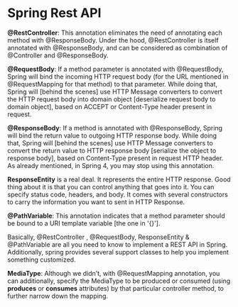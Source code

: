 # Spring Rest API

**@RestController**: This annotation eliminates the need of annotating each method with @ResponseBody. Under the hood, @RestController is itself annotated with @ResponseBody, and can be considered as combination of @Controller and @ResponseBody.

**@RequestBody**: If a method parameter is annotated with @RequestBody, Spring will bind the incoming HTTP request body (for the URL mentioned in @RequestMapping for that method) to that parameter. While doing that, Spring will \[behind the scenes\] use HTTP Message converters to convert the HTTP request body into domain object \[deserialize request body to domain object\], based on ACCEPT or Content-Type header present in request.

**@ResponseBody**: If a method is annotated with @ResponseBody, Spring will bind the return value to outgoing HTTP response body. While doing that, Spring will \[behind the scenes\] use HTTP Message converters to convert the return value to HTTP response body \[serialize the object to response body\], based on Content-Type present in request HTTP header. As already mentioned, in Spring 4, you may stop using this annotation.

**ResponseEntity** is a real deal. It represents the entire HTTP response. Good thing about it is that you can control anything that goes into it. You can specify status code, headers, and body. It comes with several constructors to carry the information you want to sent in HTTP Response.

**@PathVariable**: This annotation indicates that a method parameter should be bound to a URI template variable \[the one in '{}'\].

Basically, @RestController , @RequestBody, ResponseEntity & @PathVariable are all you need to know to implement a REST API in Spring. Additionally, spring provides several support classes to help you implement something customized.

**MediaType**: Although we didn’t, with @RequestMapping annotation, you can additionally, specify the MediaType to be produced or consumed (using **produces** or **consumes** attributes) by that particular controller method, to further narrow down the mapping.
